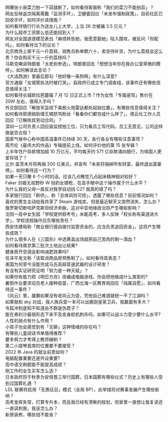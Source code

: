 网曝张小泉菜刀拍一下蒜就断了，如何看待客服称「我们的菜刀不能拍蒜」？  
网友反映返京隔离需戴「监测手环」，卫健委回应「未发布强制政策」，目前社区已回收手环，如何评价该措施？  
如何看待银行行长为送女儿上大学，上当 26 次被骗 3.5 亿元？  
为什么超市工资那么低还能招到人？  
网友对全国道德模范表白「麻烦转告她，我愿意娶她」陷入围攻，被反问「你配吗」，如何看待当下的议论？  
北京商场上架千元一斤荔枝，销售员称单颗六十，卖空待补货，为什么荔枝会这么贵？你会购买千元一斤的荔枝吗？  
马斯克嘲讽特朗普「太老别参选」，特朗普回击「想想当年你在我办公室卑微的模样」，如何解读此言论？  
《大话西游》里最后那句「他好像一条狗啊」有什么深意?  
官方通报「女城管执法时被打哭」，县政府已成立专门调查组，该事件还有哪些信息值得关注？  
如何看待长城欧拉芭蕾猫 7 月 12 日正式上市？作为女性「专属座驾」售价在 20W 左右，值得入手吗？  
外交部回应「解放军监视下美舰火炮雷达都处起始位置」，有哪些信息值得关注？  
如何看待郭德纲助理王楠怒骂粉丝「看看你们都穷成什么样了」，德云社工作人员回应「已解除其劳动合同」？  
深圳一公司负责人回应装监控拍工位，只为看员工写代码，员工无意见，公司这样做是否合规？  
国家气候中心称中国高温事件已持续 30 天，各行各业有哪些注意事项？  
周杰伦《最伟大的作品》专辑提前上线，如何评价他的第 15 张专辑？  
上半年住户存款增加超 10 万亿元，平均每天约 571 亿存款涌向银行，为啥国人更爱存钱了？  
比尔·盖茨本月将再捐 200 亿美元，并宣布「未来将捐掉所有财富，最终退出富豪榜」，如何看待这一行为？  
如果一天只睡 6 个小时的话，应该几点睡觉几点起床精神相对较好？  
Faker 剑姬无视野秒 W 挡豹女镖枪，在高手眼中这个操作属于什么水平？  
为什么我的父母一直反对我学自动挡 C2? 我真的错了吗？  
多家银行回应「断供」，称「总体风险可控」，透露了哪些信息？目前情况如何？  
喜欢的男生主动给我共享了 Steam 游戏库，但是最近聊天又突然消失，怎么办？  
俄罗斯切断哈萨克斯坦经济命脉，这对中亚地缘政治将产生哪些影响？  
沈阳一高中女生因「学校提供假考号」未能高考，多人反映「校长称有渠道进大学」，学校违规操作应负哪些责任？  
西安住建局称「商业银行擅自拨付监管资金的，应当负责追回资金」，这将产生哪些成效？  
为什么很多人在《三国杀》中选黄盖出场就把自己苦肉的剩一滴血？  
如何看待南京第二批次土地出让结果?  
健身房开空调会影响减肥效果吗?  
任泽平发文称「该取消商品房预售制了」，如何看待其表态？  
美国为何至今没能完成马氏高超音速武器的设计研发？  
有没有实证研究证明「努力是一种天赋」？  
如果你有能力把《明日方舟》改编成电脑游戏，你会把他做成什么类型的?  
暑假作业要求动员老人接种疫苗，广西北海一区教育局回应「纯属自愿」，如何看待这一事件？  
《风云》里，雄霸如果没有收风云为徒，凭他自己难道就统一不了江湖吗？  
如果我和 sky 对战，我人族兵营一本可以出娜迦皇家卫兵，我赢面有多大？  
令狐冲到底知不知道岳不群是伪君子？  
能在弗利沙最弱形态下来不及变身趁机刺杀吗，如果可以战斗力至少要什么水平?  
人性的弱点有什么作用？  
小孩子也会感觉到有「无聊」这种情绪的存在吗？  
有哪些儿童阅读书单值得推荐？  
要多努力才考得上教师编制？  
第二小提琴首席的位置要不要接受？  
2022 年 Java 的就业前景如何？  
电脑配置重要还是外设重要?  
高中语文刷题能不能提高成绩？  
刚工作的女生买车怎么选？  
日本政府将于秋季为安倍晋三举行国葬，日本国葬有哪些仪式？历史上有哪些人受到过国葬礼遇 ？  
LDL 联赛将启用「无畏征召」模式（全局 BP），此举措将对赛事发展产生哪些影响？  
高考发挥失常，打算专升本，而且我已经有清晰的规划，但家里一直想让我复读还一直讽刺我，我该怎么办？  
新房装修，哪些钱不能省？  

